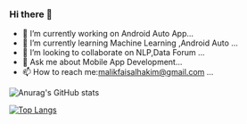 ### Hi there 👋


- 🔭 I’m currently working on  Android Auto App...
- 🌱 I’m currently learning Machine Learning ,Android Auto ...
- 👯 I’m looking to collaborate on NLP,Data Forum ...
- 💬 Ask me about  Mobile App Development...
- 📫 How to reach me:malikfaisalhakim@gmail.com ...


![Anurag's GitHub stats](https://github-readme-stats.vercel.app/api?username=malikhak&theme=dracula&include_all_commits=true&count_private=true&hide_border=true)

[![Top Langs](https://github-readme-stats.vercel.app/api/top-langs/?username=malikhak&layout=compact&theme=dracula&count_private=true&hide_border=true&langs_count=6&include_all_commits=true&hide=blade)](https://github.com/anuraghazra/github-readme-stats)




